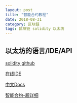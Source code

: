 ```yaml
---
layout: post
title: "智能合约教程"
date: 2018-08-31
category: 区块链
tags: 区块链 solidity 以太坊
---
```


## 以太坊的语言/IDE/API

[solidity github](https://github.com/ethereum/solidity)  

[在线IDE](http://remix.ethereum.org/)  

[中文Docs](https://solidity-cn.readthedocs.io/zh/develop/introduction-to-smart-contracts.html)  

[智能合约-超详细](https://www.cnblogs.com/Evsward/p/contract.html)  
　